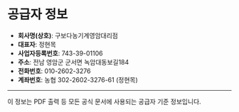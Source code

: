 # 공급자 정보

- **회사명(상호)**: 구보다농기계영암대리점
- **대표자**: 정현목
- **사업자등록번호**: 743-39-01106
- **주소**: 전남 영암군 군서면 녹암대동보길184
- **전화번호**: 010-2602-3276
- **계좌번호**: 농협 302-2602-3276-61 (정현목)

---

이 정보는 PDF 출력 등 모든 공식 문서에 사용되는 공급자 기준 정보입니다. 